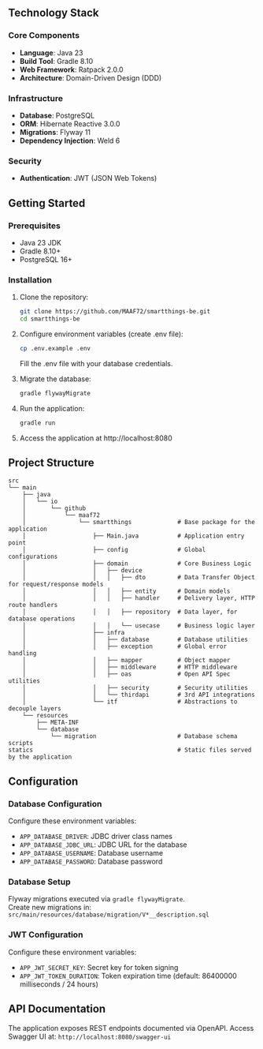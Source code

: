 ## Technology Stack

### Core Components
- **Language**: Java 23
- **Build Tool**: Gradle 8.10
- **Web Framework**: Ratpack 2.0.0
- **Architecture**: Domain-Driven Design (DDD)

### Infrastructure
- **Database**: PostgreSQL
- **ORM**: Hibernate Reactive 3.0.0
- **Migrations**: Flyway 11
- **Dependency Injection**: Weld 6

### Security
- **Authentication**: JWT (JSON Web Tokens)


## Getting Started

### Prerequisites
- Java 23 JDK
- Gradle 8.10+
- PostgreSQL 16+

### Installation
1. Clone the repository:
   ```bash
   git clone https://github.com/MAAF72/smartthings-be.git
   cd smartthings-be
2. Configure environment variables (create .env file):
   ```bash
   cp .env.example .env
   ```
   Fill the .env file with your database credentials.

3. Migrate the database:
   ```bash
   gradle flywayMigrate
   ```
4. Run the application:
   ```bash
   gradle run
   ```
5. Access the application at http://localhost:8080

## Project Structure
```
src 
└── main
    ├── java
    │   └── io
    │       └── github
    │           └── maaf72
    │               └── smartthings             # Base package for the application
    │                   ├── Main.java           # Application entry point
    │                   ├── config              # Global configurations
    │                   ├── domain              # Core Business Logic
    │                   │   ├── device          
    │                   │   │   ├── dto         # Data Transfer Object for request/response models
    │                   │   │   ├── entity      # Domain models
    │                   │   │   ├── handler     # Delivery layer, HTTP route handlers
    │                   │   │   ├── repository  # Data layer, for database operations
    │                   │   │   └── usecase     # Business logic layer
    │                   ├── infra
    │                   │   ├── database        # Database utilities
    │                   │   ├── exception       # Global error handling
    │                   │   ├── mapper          # Object mapper
    │                   │   ├── middleware      # HTTP middleware
    │                   │   ├── oas             # Open API Spec utilities
    │                   │   ├── security        # Security utilities
    │                   │   └── thirdapi        # 3rd API integrations
    │                   └── itf                 # Abstractions to decouple layers
    └── resources
        ├── META-INF
        └── database
            └── migration                       # Database schema scripts
statics                                         # Static files served by the application
```

## Configuration

### Database Configuration

Configure these environment variables:
- `APP_DATABASE_DRIVER`: JDBC driver class names 
- `APP_DATABASE_JDBC_URL`: JDBC URL for the database
- `APP_DATABASE_USERNAME`: Database username
- `APP_DATABASE_PASSWORD`: Database password

### Database Setup

Flyway migrations executed via `gradle flywayMigrate`. \
Create new migrations in: `src/main/resources/database/migration/V*__description.sql`

### JWT Configuration

Configure these environment variables:
- `APP_JWT_SECRET_KEY`: Secret key for token signing
- `APP_JWT_TOKEN_DURATION`: Token expiration time (default: 86400000 milliseconds / 24 hours)

## API Documentation
The application exposes REST endpoints documented via OpenAPI. Access Swagger UI at: ```http://localhost:8080/swagger-ui```